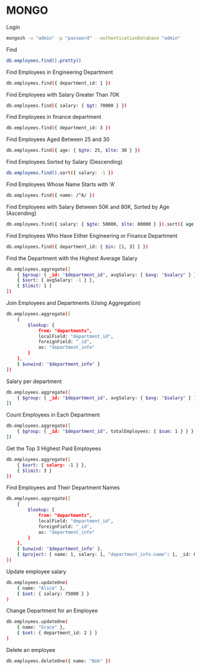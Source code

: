 # MONGO

Login

```sh
mongosh -u "admin" -p "password" --authenticationDatabase "admin"
```

Find 

```sh
db.employees.find().pretty()
```

Find Employees in Engineering Department

```sh
db.employees.find({ department_id: 1 })
```

Find Employees with Salary Greater Than 70K

```sh
db.employees.find({ salary: { $gt: 70000 } })
```

Find Employees in finance department

```sh
db.employees.find({ department_id: 3 })
```

Find Employees Aged Between 25 and 30

```sh
db.employees.find({ age: { $gte: 25, $lte: 30 } })
```

Find Employees Sorted by Salary (Descending)

```sh
db.employees.find().sort({ salary: -1 })
```

Find Employees Whose Name Starts with 'A'

```sh
db.employees.find({ name: /^A/ })
```

Find Employees with Salary Between 50K and 80K, Sorted by Age (Ascending)

```sh
db.employees.find({ salary: { $gte: 50000, $lte: 80000 } }).sort({ age: 1 })
```

Find Employees Who Have Either Engineering or Finance Department

```sh
db.employees.find({ department_id: { $in: [1, 3] } })
```

Find the Department with the Highest Average Salary

```sh
db.employees.aggregate([
    { $group: { _id: "$department_id", avgSalary: { $avg: "$salary" } } },
    { $sort: { avgSalary: -1 } },
    { $limit: 1 }
])
```

Join Employees and Departments (Using Aggregation)

```sh
db.employees.aggregate([
    {
        $lookup: {
            from: "departments",
            localField: "department_id",
            foreignField: "_id",
            as: "department_info"
        }
    },
    { $unwind: "$department_info" }
])
```

Salary per department

```sh
db.employees.aggregate([
    { $group: { _id: "$department_id", avgSalary: { $avg: "$salary" } } }
])
```

Count Employees in Each Department

```sh
db.employees.aggregate([
    { $group: { _id: "$department_id", totalEmployees: { $sum: 1 } } }
])
```

Get the Top 3 Highest Paid Employees

```sh
db.employees.aggregate([
    { $sort: { salary: -1 } },
    { $limit: 3 }
])
```

Find Employees and Their Department Names

```sh
db.employees.aggregate([
    {
        $lookup: {
            from: "departments",
            localField: "department_id",
            foreignField: "_id",
            as: "department_info"
        }
    },
    { $unwind: "$department_info" },
    { $project: { name: 1, salary: 1, "department_info.name": 1, _id: 0 } }
])
```


Update employee salary

```sh
db.employees.updateOne(
    { name: "Alice" },
    { $set: { salary: 75000 } }
)
```

Change Department for an Employee

```sh
db.employees.updateOne(
    { name: "Grace" },
    { $set: { department_id: 2 } }
)
```

Delete an employee

```sh
db.employees.deleteOne({ name: "Bob" })
```
